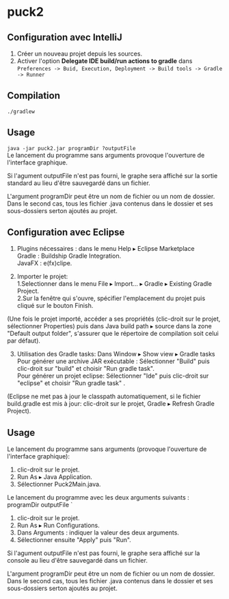 puck2
=====

Configuration avec IntelliJ
---------------------------
1. Créer un nouveau projet depuis les sources.
2. Activer l'option **Delegate IDE build/run actions to gradle** dans  
`Preferences -> Buid, Execution, Deployment -> Build tools -> Gradle -> Runner`

Compilation
-----------
`./gradlew`

Usage
-----
`java -jar puck2.jar programDir ?outputFile`  
Le lancement du programme sans arguments provoque l'ouverture de l'interface graphique.  

Si l'agument outputFile n'est pas fourni, le graphe sera affiché sur la sortie
standard au lieu d'être sauvegardé dans un fichier.  

L'argument programDir peut être un nom de fichier ou un nom de dossier. Dans le 
second cas, tous les fichier .java contenus dans le dossier et ses sous-dossiers
serton ajoutés au projet.



Configuration avec Eclipse 
---------------------------
1. Plugins nécessaires : dans le menu Help ▸ Eclipse Marketplace    
   Gradle : Buildship Gradle Integration.    
   JavaFX : e(fx)clipe.    

2. Importer le projet:  
  1.Selectionner dans le menu File ▸ Import… ▸ Gradle ▸ Existing Gradle Project.     
  2.Sur la fenêtre qui s'ouvre, spécifier l'emplacement du projet puis cliqué sur le bouton Finish. 

(Une fois le projet importé, accéder a ses propriétés (clic-droit sur le projet, sélectionner Properties) puis dans Java build path ▸ source dans la zone "Default output folder", s'assurer que le répertoire de compilation soit celui par défaut). 

3. Utilisation des Gradle tasks: Dans Window ▸ Show view ▸ Gradle tasks
   Pour générer une archive JAR exécutable : Sélectionner "Build" puis clic-droit sur "build" et choisir "Run gradle task".  
   Pour générer un projet eclipse: Sélectionner "Ide" puis clic-droit sur "eclipse" et choisir "Run gradle task"  .  

(Eclipse ne met pas à jour le classpath automatiquement, si le fichier build.gradle est mis à jour: clic-droit sur le projet,
Gradle ▸ Refresh Gradle Project).  

Usage 
-----

Le lancement du programme sans arguments (provoque l'ouverture de l'interface graphique):   

1. clic-droit sur le projet.  
2. Run As ▸ Java Application.  
3. Sélectionner Puck2Main.java.  

 
Le lancement du programme avec les deux arguments suivants : programDir outputFile  ` 

1. clic-droit sur le projet.  
2. Run As ▸ Run Configurations.  
3. Dans Arguments : indiquer la valeur des deux arguments.  
4. Sélectionner ensuite "Apply" puis "Run".  

Si l'agument outputFile n'est pas fourni, le graphe sera affiché sur la console au lieu d'être sauvegardé dans un fichier.  

L'argument programDir peut être un nom de fichier ou un nom de dossier. Dans le 
second cas, tous les fichier .java contenus dans le dossier et ses sous-dossiers
serton ajoutés au projet.








